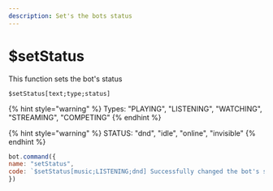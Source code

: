 ```yaml
---
description: Set's the bots status
---
```


# $setStatus

This function sets the bot's status

```text
$setStatus[text;type;status]
```

{% hint style="warning" %}
Types: "PLAYING", "LISTENING", "WATCHING", "STREAMING", "COMPETING"
{% endhint %}

{% hint style="warning" %}
STATUS: "dnd", "idle", "online", "invisible"
{% endhint %}

```javascript
bot.command({
name: "setStatus",
code: `$setStatus[music;LISTENING;dnd] Successfully changed the bot's status <3`
})
```


